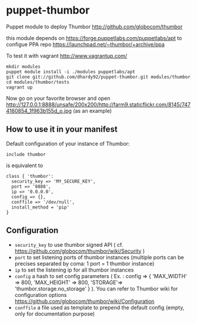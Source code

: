 puppet-thumbor
==============

Puppet module to deploy Thumbor http://github.com/globocom/thumbor

this module depends on https://forge.puppetlabs.com/puppetlabs/apt to configue PPA repo https://launchpad.net/~thumbor/+archive/ppa

To test it with vagrant http://www.vagrantup.com/

```
mkdir modules
puppet module install -i ./modules puppetlabs/apt
git clone git://github.com/dhardy92/puppet-thumbor.git modules/thumbor
cd modules/thumbor/tests
vagrant up
```

Now go on your favorite browser and open http://127.0.0.1:8888/unsafe/200x200/http://farm9.staticflickr.com/8145/7474160854_1f963b155d_o.jpg (as an example)

How to use it in your manifest
------------------------------

Default configuration of your instance of Thumbor:
```
include thumbor
```
is equivalent to

```
class { 'thumbor':
  security_key => 'MY_SECURE_KEY',
  port => '8888',
  ip => '0.0.0.0',
  config => {},
  conffile => '/dev/null',
  install_method = 'pip'
}
```

Configuration
-------------

  * `security_key` to use thumbor signed API ( cf. https://github.com/globocom/thumbor/wiki/Security )
  * `port` to set listening ports of thumbor instances (multiple ports can be precises separated by coma: 1 port = 1 thumbor instance)
  * `ip` to set the listening ip for all thumbor instances
  * `config` a hash to set config parameters ( Ex. : config => { 'MAX_WIDTH' => 800, 'MAX_HEIGHT' => 800, 'STORAGE'=> 'thumbor.storage.no_storage' } ). You can refer to Thumbor wiki for configuration options https://github.com/globocom/thumbor/wiki/Configuration 
  * `conffile` a file used as template to prepend the default config (empty, only for documentation purpose)

